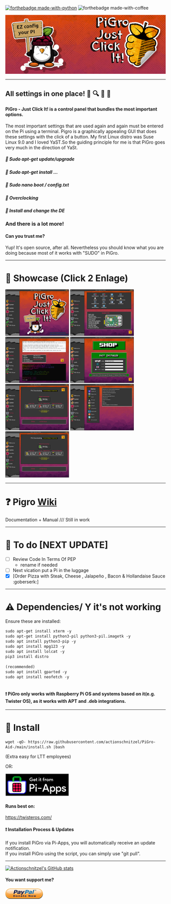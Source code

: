 



[![forthebadge made-with-python](http://ForTheBadge.com/images/badges/made-with-python.svg)](https://www.python.org/)
![forthebadge made-with-coffee](https://github.com/actionschnitzel/PiGro-Aid-/blob/gh-pages/powered-by-coffee.svg)


![GUI](https://github.com/actionschnitzel/tingsandstuff/blob/main/header%20X.png)
****
## All settings in one place! :key: :mag: :hammer: :toilet:   
    
#### PiGro - Just Click It! is a control panel that bundles the most important options.
The most important settings that are used again and again must be entered on the Pi using a terminal.
Pigro is a graphically appealing GUI that does these settings with the click of a button.
My first Ĺinux distro was Suse Linux 9.0 and I loved YaST.So the guiding principle for me is that PiGro goes very much in the direction of YaSt.
    
     
    
##### :wrench: Sudo apt-get update/upgrade    
##### :wrench: Sudo apt-get install ...
##### :wrench: Sudo nano boot / config.txt
##### :wrench: Overclocking
##### :wrench: Install and change the DE
        
### And there is a lot more! 

    
        
#### Can you trust me?
Yup! It's open source, after all.
Nevertheless you should know what you are doing because most of it works with "SUDO" in PiGro.
****
# :doughnut: Showcase (Click 2 Enlage)    
    
<img src="https://github.com/actionschnitzel/tingsandstuff/blob/main/pigro_pix/welcome.png" width="200"> <img src="https://github.com/actionschnitzel/tingsandstuff/blob/main/pigro_pix/system.png" width="200"> <img src="https://github.com/actionschnitzel/tingsandstuff/blob/main/pigro_pix/update.png" width="200"> <img src="https://github.com/actionschnitzel/tingsandstuff/blob/main/pigro_pix/installer.png" width="200"> <img src="https://github.com/actionschnitzel/tingsandstuff/blob/main/pigro_pix/tuning.png" width="200"> <img src="https://github.com/actionschnitzel/tingsandstuff/blob/main/pigro_pix/link.png" width="200"> <img src="https://github.com/actionschnitzel/tingsandstuff/blob/main/pigro_pix/tuning.png" width="200">
    
****
    
 
#  :question: Pigro [Wiki](https://github.com/actionschnitzel/PiGro-Aid-/wiki)   
Documentation + Manual   /// Still in work 
****
#  :rocket: To do [NEXT UPDATE]

- [ ] Review Code In Terms Of PEP
    - rename if needed
- [ ] Next vication put a Pi in the luggage
- [x] [Order Pizza with Steak, Cheese , Jalapeño , Bacon & Hollandaise Sauce :goberserk:]
****
# :warning: Dependencies/ Y it's not working    
  Ensure these are installed:  
```    
sudo apt-get install xterm -y
sudo apt-get install python3-pil python3-pil.imagetk -y
sudo apt install python3-pip -y
sudo apt install mpg123 -y
sudo apt install lolcat -y
pip3 install distro

(recommended)
sudo apt install gparted -y
sudo apt install neofetch -y


```
#### :exclamation: PiGro only works with Raspberry Pi OS and systems based on it(e.g. Twister OS), as it works with APT and .deb integrations.   

****

# :floppy_disk: Install

```
wget -qO- https://raw.githubusercontent.com/actionschnitzel/PiGro-Aid-/main/install.sh |bash
```
(Extra easy for LTT employees)
    
OR:    
    
[![badge](https://github.com/Botspot/pi-apps/blob/master/icons/badge.png?raw=true)](https://github.com/Botspot/pi-apps)  






#### Runs best on:    
https://twisteros.com/    
   

#### :exclamation: Installation Process & Updates

If you install PiGro via Pi-Apps, you will automatically receive an update notification.    
If you install PiGro using the script, you can simply use "git pull".    
    
****     
[![Actionschnitzel's GitHub stats](https://github-readme-stats.vercel.app/api?username=actionschnitzel)](https://github.com/actionschnitzel/github-readme-stats)

#### You want support me?    

[![badge](https://github.com/actionschnitzel/tingsandstuff/blob/main/kisspng-donation-computer-icons-portable-network-graphics-5b972c7ded3449.9709889315366339819716.png)](https://paypal.me/actionschnitzel?locale.x=de_DE)  
